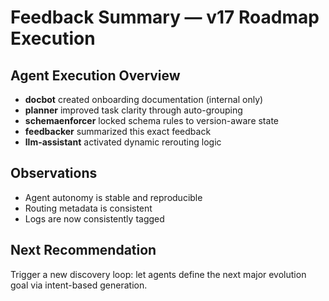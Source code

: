 # Feedback Summary — v17 Roadmap Execution

## Agent Execution Overview
- **docbot** created onboarding documentation (internal only)
- **planner** improved task clarity through auto-grouping
- **schemaenforcer** locked schema rules to version-aware state
- **feedbacker** summarized this exact feedback
- **llm-assistant** activated dynamic rerouting logic

## Observations
- Agent autonomy is stable and reproducible
- Routing metadata is consistent
- Logs are now consistently tagged

## Next Recommendation
Trigger a new discovery loop: let agents define the next major evolution goal via intent-based generation.
